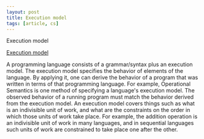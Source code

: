 ```yaml
---
layout: post
title: Execution model
tags: [article, cs]
---
```


<!--more-->

Execution model

[Execution model](https://en.wikipedia.org/wiki/Execution_model)

A programming language consists of a grammar/syntax plus an execution model. The execution model specifies the behavior of elements of the language. By applying it, one can derive the behavior of a program that was written in terms of that programming language. For example, Operational Semantics is one method of specifying a language's execution model. The observed behavior of a running program must match the behavior derived from the execution model. An execution model covers things such as what is an indivisible unit of work, and what are the constraints on the order in which those units of work take place. For example, the addition operation is an indivisible unit of work in many languages, and in sequential languages such units of work are constrained to take place one after the other.

